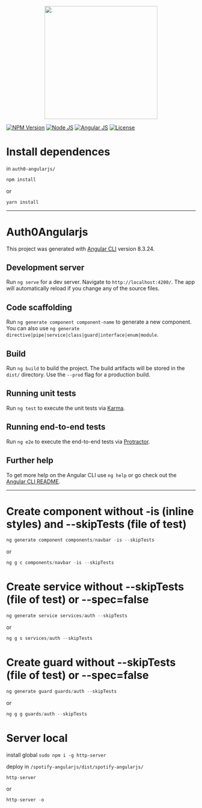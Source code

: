 <p align="center">
    <img src="https://i.imgur.com/bF1WkFW.png" width="300">
</p>

[![NPM Version][npm-badge]][npm-url]
[![Node JS][node-badge]][node-url]
[![Angular JS][angular-badge]][angular-url]
[![License][license-badge]][license-url]

<!-- # Site -->
<!-- ![Spotify angularjs](https://i.imgur.com/B2heenX.png) -->

# Install dependences
in ```auth0-angularjs/```

```bash
npm install
```
or
```bash
yarn install
```

***

# Auth0Angularjs

This project was generated with [Angular CLI](https://github.com/angular/angular-cli) version 8.3.24.

## Development server

Run `ng serve` for a dev server. Navigate to `http://localhost:4200/`. The app will automatically reload if you change any of the source files.

## Code scaffolding

Run `ng generate component component-name` to generate a new component. You can also use `ng generate directive|pipe|service|class|guard|interface|enum|module`.

## Build

Run `ng build` to build the project. The build artifacts will be stored in the `dist/` directory. Use the `--prod` flag for a production build.

## Running unit tests

Run `ng test` to execute the unit tests via [Karma](https://karma-runner.github.io).

## Running end-to-end tests

Run `ng e2e` to execute the end-to-end tests via [Protractor](http://www.protractortest.org/).

## Further help

To get more help on the Angular CLI use `ng help` or go check out the [Angular CLI README](https://github.com/angular/angular-cli/blob/master/README.md).

***

# Create component without -is (inline styles) and --skipTests (file of test)
```javascript
ng generate component components/navbar -is --skipTests
```
or
```javascript
ng g c components/navbar -is --skipTests
```

# Create service without --skipTests (file of test) or --spec=false
```javascript
ng generate service services/auth --skipTests
```
or
```javascript
ng g s services/auth --skipTests
```

# Create guard without --skipTests (file of test) or --spec=false
```javascript
ng generate guard guards/auth --skipTests
```
or
```javascript
ng g g guards/auth --skipTests
```

# Server local
install global ```sudo npm i -g http-server```

deploy in ```/spotify-angularjs/dist/spotify-angularjs/```

```javascript
http-server
```
or
```javascript
http-server -o
```

[npm-badge]: https://img.shields.io/badge/npm-v6.13.4-brightgreen.svg
[npm-url]: https://www.npmjs.com
[node-badge]: https://img.shields.io/badge/nodejs-v10.18.1-brightgreen
[node-url]: https://nodejs.org/download/release/v10.18.1/
[angular-badge]: https://img.shields.io/badge/angular--CLI-v8.3.24-brightgreen
[angular-url]: https://angular.io/cli/
[license-badge]: https://img.shields.io/badge/license-MIT-green.svg
[license-url]: https://opensource.org/licenses/MIT
